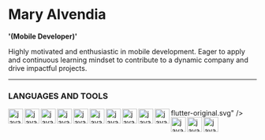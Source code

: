 # Mary Alvendia

**'(Mobile Developer)'**

Highly motivated and enthusiastic in mobile development. 
Eager to apply and continuous learning mindset to 
contribute to a dynamic company and drive impactful projects.

---
### LANGUAGES AND TOOLS

<img align="left" alt="java" width="30px" style="padding=right:10px;" src="https://cdn.jsdelivr.net/gh/devicons/devicon/icons/dart/dart-original.svg" />
<img align="left" alt="java" width="30px" style="padding=right:10px;" src=""https://cdn.jsdelivr.net/gh/devicons/devicon/icons/flutter/flutter-original.svg" />
<img align="left" alt="java" width="30px" style="padding=right:10px;" src="https://cdn.jsdelivr.net/gh/devicons/devicon/icons/kotlin/kotlin-original.svg" />
flutter-original.svg" />
<img align="left" alt="java" width="30px" style="padding=right:10px;" src="https://cdn.jsdelivr.net/gh/devicons/devicon/icons/swift/swift-original.svg" />
<img align="left" alt="java" width="30px" style="padding=right:10px;" src="https://cdn.jsdelivr.net/gh/devicons/devicon/icons/javascript/javascript-original.svg" />
<img align="left" alt="java" width="30px" style="padding=right:10px;" src="https://cdn.jsdelivr.net/gh/devicons/devicon/icons/java/java-original-wordmark.svg" />
<img align="left" alt="java" width="30px" style="padding=right:10px;" src="https://cdn.jsdelivr.net/gh/devicons/devicon/icons/figma/figma-original.svg" />
<img align="left" alt="java" width="30px" style="padding=right:10px;" src="https://cdn.jsdelivr.net/gh/devicons/devicon/icons/sqlite/sqlite-original.svg" />
<img align="left" alt="java" width="30px" style="padding=right:10px;" src="https://cdn.jsdelivr.net/gh/devicons/devicon/icons/git/git-original.svg" />
<img align="left" alt="java" width="30px" style="padding=right:10px;" src="https://cdn.jsdelivr.net/gh/devicons/devicon/icons/github/github-original.svg" />
<img align="left" alt="java" width="30px" style="padding=right:10px;" src="https://cdn.jsdelivr.net/gh/devicons/devicon/icons/vscode/vscode-original.svg" />
<img align="left" alt="java" width="30px" style="padding=right:10px;" src="https://cdn.jsdelivr.net/gh/devicons/devicon/icons/androidstudio/androidstudio-original.svg" />
<img align="left" alt="java" width="30px" style="padding=right:10px;" src="https://cdn.jsdelivr.net/gh/devicons/devicon/icons/gradle/gradle-plain.svg" />
